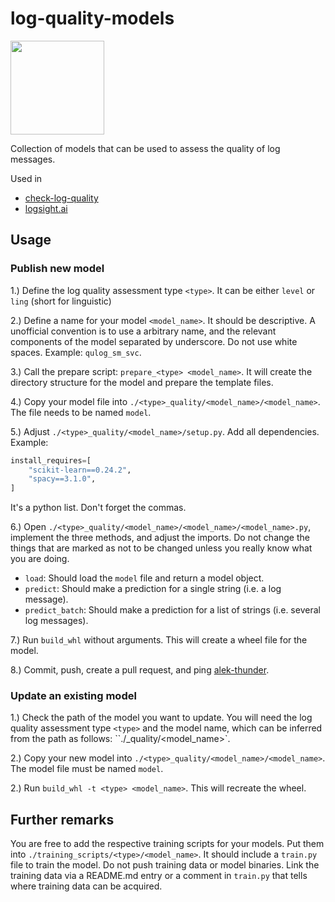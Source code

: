# log-quality-models

 <a href="https://logsight.ai/"><img src="https://logsight.ai/assets/images/logsight_logo.png" width="150"/></a>

Collection of models that can be used to assess the quality of log messages.

Used in
- [check-log-quality](https://github.com/aiops/check-log-quality)
- [logsight.ai](https://logsight.ai/)


## Usage

### Publish new model 

1.) Define the log quality assessment type `<type>`. It can be either `level` or `ling` (short for linguistic)

2.) Define a name for your model `<model_name>`. It should be descriptive. A unofficial convention is to use a arbitrary name, and the relevant components of the model separated by underscore. Do not use white spaces. Example: `qulog_sm_svc`.

3.) Call the prepare script: `prepare_<type> <model_name>`. It will create the directory structure for the model and prepare the template files.

4.) Copy your model file into `./<type>_quality/<model_name>/<model_name>`. The file needs to be named `model`.

5.) Adjust `./<type>_quality/<model_name>/setup.py`. Add all dependencies. Example:
```python
install_requires=[
    "scikit-learn==0.24.2",
    "spacy==3.1.0",
]
```
It's a python list. Don't forget the commas.

6.) Open `./<type>_quality/<model_name>/<model_name>/<model_name>.py`, implement the three methods, and adjust the imports. Do not change the things that are marked as not to be changed unless you really know what you are doing.
- `load`: Should load the `model` file and return a model object.
- `predict`: Should make a prediction for a single string (i.e. a log message).
- `predict_batch`: Should make a prediction for a list of strings (i.e. several log messages).

7.) Run `build_whl` without arguments. This will create a wheel file for the model.

8.) Commit, push, create a pull request, and ping [alek-thunder](https://github.com/alek-thunder).

### Update an existing model

1.) Check the path of the model you want to update. You will need the log quality assessment type `<type>` and the model name, which can be inferred from the path as follows: ``./<type>_quality/<model_name>`.

2.) Copy your new model into `./<type>_quality/<model_name>/<model_name>`. The model file must be named `model`.

2.) Run `build_whl -t <type> <model_name>`. This will recreate the wheel.

## Further remarks

You are free to add the respective training scripts for your models. Put them into `./training_scripts/<type>/<model_name>`. It should include a `train.py` file to train the model.
Do not push training data or model binaries. Link the training data via a README.md entry or a comment in `train.py` that tells where training data can be acquired.

